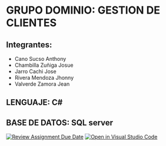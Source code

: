 # GRUPO DOMINIO: GESTION DE CLIENTES
## Integrantes:
- Cano Sucso Anthony
- Chambilla Zuñiga Josue
- Jarro Cachi Jose
- Rivera Mendoza Jhonny
- Valverde Zamora Jean

## LENGUAJE: C# 
## BASE DE DATOS: SQL server 

[![Review Assignment Due Date](https://classroom.github.com/assets/deadline-readme-button-24ddc0f5d75046c5622901739e7c5dd533143b0c8e959d652212380cedb1ea36.svg)](https://classroom.github.com/a/aGXEgyCG)
[![Open in Visual Studio Code](https://classroom.github.com/assets/open-in-vscode-718a45dd9cf7e7f842a935f5ebbe5719a5e09af4491e668f4dbf3b35d5cca122.svg)](https://classroom.github.com/online_ide?assignment_repo_id=11558561&assignment_repo_type=AssignmentRepo)
